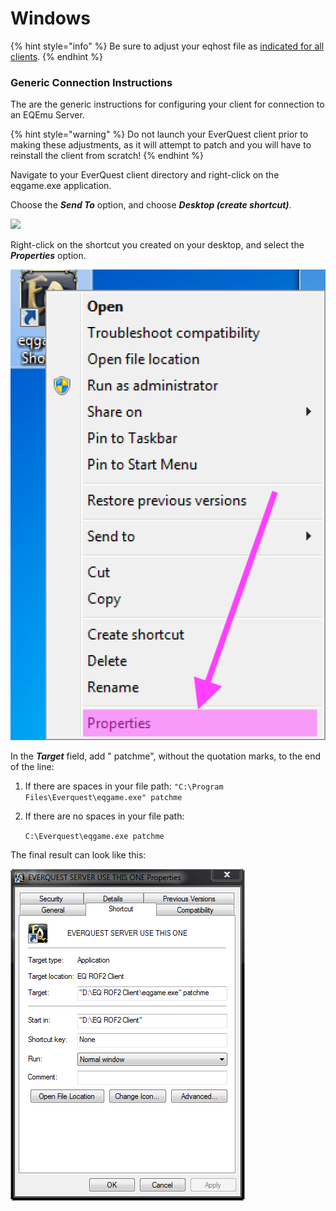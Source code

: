 # Windows

{% hint style="info" %}
Be sure to adjust your eqhost file as [indicated for all clients](./).
{% endhint %}

### Generic Connection Instructions

The are the generic instructions for configuring your client for connection to an EQEmu Server.

{% hint style="warning" %}
Do not launch your EverQuest client prior to making these adjustments, as it will attempt to patch and you will have to reinstall the client from scratch!
{% endhint %}

Navigate to your EverQuest client directory and right-click on the eqgame.exe application.

Choose the _**Send To**_ option, and choose _**Desktop \(create shortcut\)**_.

![](../../gitbook/assets/screenshot4%20%281%29.jpg)

Right-click on the shortcut you created on your desktop, and select the _**Properties**_ option.

![](../../gitbook/assets/screenshot_10_2_19__9_39_am.png)

In the _**Target**_ field, add " patchme", without the quotation marks, to the end of the line:

1. If there are spaces in your file path:  `"C:\Program Files\Everquest\eqgame.exe" patchme` 
2. If there are no spaces in your file path:  
  
   `C:\Everquest\eqgame.exe patchme`

The final result can look like this:

![](../../gitbook/assets/shortcut_properties.png)

### 

